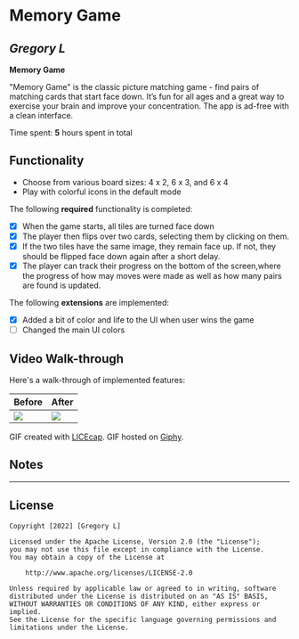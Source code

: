 # Memory Game

## *Gregory L*

**Memory Game**

"Memory Game" is the classic picture matching game - find pairs of matching cards that start face down. 
It’s fun for all ages and a great way to exercise your brain and improve your concentration. 
The app is ad-free with a clean interface.

Time spent: **5** hours spent in total 

## Functionality

* Choose from various board sizes: 4 x 2, 6 x 3, and 6 x 4
* Play with colorful icons in the default mode

The following **required** functionality is completed:

* [X] When the game starts, all tiles are turned face down
* [X] The player then flips over two cards, selecting them by clicking on them.
* [X] If the two tiles have the same image, they remain face up. If not, they should be flipped face down again after a short delay.
* [X] The player can track their progress on the bottom of the screen,where the progress of how may moves were made as well as how many pairs are found is updated.

The following **extensions** are implemented:

* [X] Added a bit of color and life to the UI when user wins the game
* [ ] Changed the main UI colors

## Video Walk-through

Here's a walk-through of implemented features:

| Before     | After      |
|------------|-------------|
| <img src="https://media.giphy.com/media/sLMSPIUeb7r8aL7kk3/giphy.gif"> | <img src="https://media.giphy.com/media/BDuatTipKqlPaD02E1/giphy.gif" width=''> |

GIF created with [LICEcap](https://www.cockos.com/licecap/).
GIF hosted on [Giphy](https://giphy.com).

## Notes

 - - - - -

## License

    Copyright [2022] [Gregory L]

    Licensed under the Apache License, Version 2.0 (the "License");
    you may not use this file except in compliance with the License.
    You may obtain a copy of the License at

        http://www.apache.org/licenses/LICENSE-2.0

    Unless required by applicable law or agreed to in writing, software
    distributed under the License is distributed on an "AS IS" BASIS,
    WITHOUT WARRANTIES OR CONDITIONS OF ANY KIND, either express or implied.
    See the License for the specific language governing permissions and
    limitations under the License.